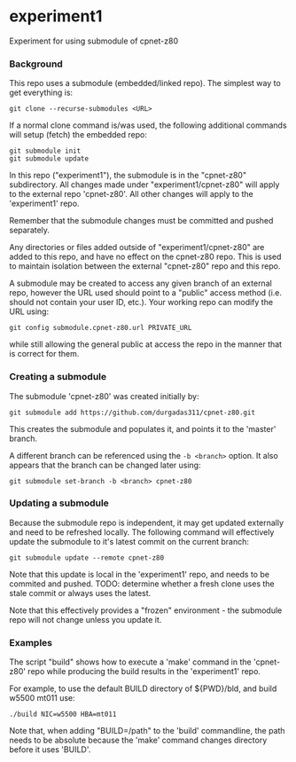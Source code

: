 # experiment1
Experiment for using submodule of cpnet-z80

### Background

This repo uses a submodule (embedded/linked repo). The simplest way to
get everything is:

```
git clone --recurse-submodules <URL>
```
If a normal clone command is/was used, the following
additional commands will setup (fetch) the embedded repo:
```
git submodule init
git submodule update
```

In this repo ("experiment1"), the submodule is in the
"cpnet-z80" subdirectory. All changes made under "experiment1/cpnet-z80"
will apply to the external repo 'cpnet-z80'. All other changes will apply
to the 'experiment1' repo.

Remember that the submodule changes must be committed and pushed separately.

Any directories or files added outside of "experiment1/cpnet-z80" are added to
this repo, and have no effect on the cpnet-z80 repo. This is used to maintain isolation
between the external "cpnet-z80" repo and this repo.

A submodule may be created to access any given branch of an external repo, however
the URL used should point to a "public" access method (i.e. should not contain
your user ID, etc.). Your working repo can modify the URL using:
```
git config submodule.cpnet-z80.url PRIVATE_URL
```
while still allowing the general public at access the repo
in the manner that is correct for them.

### Creating a submodule

The submodule 'cpnet-z80' was created initially by:
```
git submodule add https://github.com/durgadas311/cpnet-z80.git
```
This creates the submodule and populates it, and points it to the 'master' branch.

A different branch can be referenced using the `-b <branch>` option.
It also appears that the branch can be changed later using:
```
git submodule set-branch -b <branch> cpnet-z80
```

### Updating a submodule

Because the submodule repo is independent, it may get updated externally
and need to be refreshed locally. The following command will effectively
update the submodule to it's latest commit on the current branch:
```
git submodule update --remote cpnet-z80
```
Note that this update is local in the 'experiment1' repo, and needs to be
commited and pushed. TODO: determine whether a fresh clone uses the stale commit
or always uses the latest.

Note that this effectively provides a "frozen" environment - the submodule
repo will not change unless you update it.

### Examples

The script "build" shows how to execute a 'make' command in the 'cpnet-z80' repo
while producing the build results in the 'experiment1' repo.

For example, to use the default BUILD directory of ${PWD}/bld, and
build w5500 mt011 use:
```
./build NIC=w5500 HBA=mt011
```

Note that, when adding "BUILD=/path" to the 'build' commandline, the path needs
to be absolute because the 'make' command changes directory before it uses
'BUILD'.
